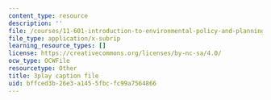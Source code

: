 ```yaml
---
content_type: resource
description: ''
file: /courses/11-601-introduction-to-environmental-policy-and-planning-fall-2016/bffced3b26e3a1455fbcfc99a7564866_r01KsFLKdO4.srt
file_type: application/x-subrip
learning_resource_types: []
license: https://creativecommons.org/licenses/by-nc-sa/4.0/
ocw_type: OCWFile
resourcetype: Other
title: 3play caption file
uid: bffced3b-26e3-a145-5fbc-fc99a7564866
---
```

